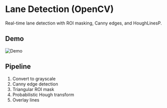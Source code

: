 # Lane Detection (OpenCV)

Real-time lane detection with ROI masking, Canny edges, and HoughLinesP.

## Demo
![Demo](assets/demo.gif)

## Pipeline
1. Convert to grayscale  
2. Canny edge detection  
3. Triangular ROI mask  
4. Probabilistic Hough transform  
5. Overlay lines
